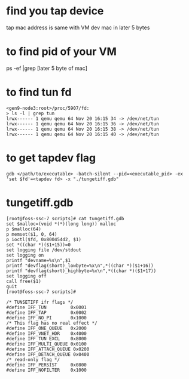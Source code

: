 # find you tap device
tap mac address is same with VM dev mac in later 5 bytes

# to find pid of your VM
ps -ef |grep [later 5 byte of mac]

# to find tun fd

```
<gen9-node3:root>/proc/5907/fd:
> ls -l | grep tun
lrwx------ 1 qemu qemu 64 Nov 20 16:15 34 -> /dev/net/tun
lrwx------ 1 qemu qemu 64 Nov 20 16:15 36 -> /dev/net/tun
lrwx------ 1 qemu qemu 64 Nov 20 16:15 38 -> /dev/net/tun
lrwx------ 1 qemu qemu 64 Nov 20 16:15 40 -> /dev/net/tun
```

# to get tapdev flag
```
gdb </path/to/executable> -batch-silent --pid=<executable_pid> -ex 'set $fd'=<tapdev fd> -x "./tungetiff.gdb"
```


# tungetiff.gdb
```
[root@foss-ssc-7 scripts]# cat tungetiff.gdb
set $malloc=(void *(*)(long long)) malloc
p $malloc(64)
p memset($1, 0, 64)
p ioctl($fd, 0x800454d2, $1)
set *((char *)($1+15))=0
set logging file /dev/stdout
set logging on
printf "devname=%s\n",$1
printf "devflag(short)_lowbyte=%x\n",*((char *)($1+16))
printf "devflag(short)_highbyte=%x\n",*((char *)($1+17))
set logging off
call free($1)
quit
[root@foss-ssc-7 scripts]#
```
```
/* TUNSETIFF ifr flags */
#define IFF_TUN         0x0001
#define IFF_TAP         0x0002
#define IFF_NO_PI       0x1000
/* This flag has no real effect */
#define IFF_ONE_QUEUE   0x2000
#define IFF_VNET_HDR    0x4000
#define IFF_TUN_EXCL    0x8000
#define IFF_MULTI_QUEUE 0x0100
#define IFF_ATTACH_QUEUE 0x0200
#define IFF_DETACH_QUEUE 0x0400
/* read-only flag */
#define IFF_PERSIST     0x0800
#define IFF_NOFILTER    0x1000
```


